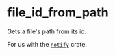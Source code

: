 # file_id_from_path

Gets a file's path from its id.

For us with the [`notify`](https://github.com/notify-rs/notify) crate.